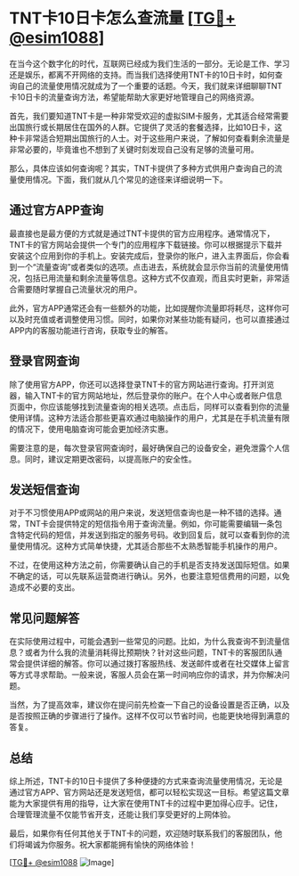 # TNT卡10日卡怎么查流量 [[TG💪+ @esim1088](https://t.me/s/esim1088)]

在当今这个数字化的时代，互联网已经成为我们生活的一部分。无论是工作、学习还是娱乐，都离不开网络的支持。而当我们选择使用TNT卡的10日卡时，如何查询自己的流量使用情况就成为了一个重要的话题。今天，我们就来详细聊聊TNT卡10日卡的流量查询方法，希望能帮助大家更好地管理自己的网络资源。

首先，我们要知道TNT卡是一种非常受欢迎的虚拟SIM卡服务，尤其适合经常需要出国旅行或长期居住在国外的人群。它提供了灵活的套餐选择，比如10日卡，这种卡非常适合短期出国旅行的人士。对于这些用户来说，了解如何查看剩余流量是非常必要的，毕竟谁也不想到了关键时刻发现自己没有足够的流量可用。

那么，具体应该如何查询呢？其实，TNT卡提供了多种方式供用户查询自己的流量使用情况。下面，我们就从几个常见的途径来详细说明一下。

## 通过官方APP查询

最直接也是最方便的方式就是通过TNT卡提供的官方应用程序。通常情况下，TNT卡的官方网站会提供一个专门的应用程序下载链接。你可以根据提示下载并安装这个应用到你的手机上。安装完成后，登录你的账户，进入主界面后，你会看到一个“流量查询”或者类似的选项。点击进去，系统就会显示你当前的流量使用情况，包括已用流量和剩余流量等信息。这种方式不仅直观，而且实时更新，非常适合需要随时掌握自己流量状况的用户。

此外，官方APP通常还会有一些额外的功能，比如提醒你流量即将耗尽，这样你可以及时充值或者调整使用习惯。同时，如果你对某些功能有疑问，也可以直接通过APP内的客服功能进行咨询，获取专业的解答。

## 登录官网查询

除了使用官方APP，你还可以选择登录TNT卡的官方网站进行查询。打开浏览器，输入TNT卡的官方网站地址，然后登录你的账户。在个人中心或者账户信息页面中，你应该能够找到流量查询的相关选项。点击后，同样可以查看到你的流量使用详情。这种方法适合那些更喜欢通过电脑操作的用户，尤其是在手机流量有限的情况下，使用电脑查询可能会更加经济实惠。

需要注意的是，每次登录官网查询时，最好确保自己的设备安全，避免泄露个人信息。同时，建议定期更改密码，以提高账户的安全性。

## 发送短信查询

对于不习惯使用APP或网站的用户来说，发送短信查询也是一种不错的选择。通常，TNT卡会提供特定的短信指令用于查询流量。例如，你可能需要编辑一条包含特定代码的短信，并发送到指定的服务号码。收到回复后，就可以查看到你的流量使用情况。这种方式简单快捷，尤其适合那些不太熟悉智能手机操作的用户。

不过，在使用这种方法之前，你需要确认自己的手机是否支持发送国际短信。如果不确定的话，可以先联系运营商进行确认。另外，也要注意短信费用的问题，以免造成不必要的支出。

## 常见问题解答

在实际使用过程中，可能会遇到一些常见的问题。比如，为什么我查询不到流量信息？或者为什么我的流量消耗得比预期快？针对这些问题，TNT卡的客服团队通常会提供详细的解答。你可以通过拨打客服热线、发送邮件或者在社交媒体上留言等方式寻求帮助。一般来说，客服人员会在第一时间响应你的请求，并为你解决问题。

当然，为了提高效率，建议你在提问前先检查一下自己的设备设置是否正确，以及是否按照正确的步骤进行了操作。这样不仅可以节省时间，也能更快地得到满意的答复。

## 总结

综上所述，TNT卡的10日卡提供了多种便捷的方式来查询流量使用情况，无论是通过官方APP、官方网站还是发送短信，都可以轻松实现这一目标。希望这篇文章能为大家提供有用的指导，让大家在使用TNT卡的过程中更加得心应手。记住，合理管理流量不仅能节省开支，还能让我们享受更好的上网体验。

最后，如果你有任何其他关于TNT卡的问题，欢迎随时联系我们的客服团队，他们将竭诚为你服务。祝大家都能拥有愉快的网络体验！

[[TG💪+ @esim1088](https://t.me/s/esim1088) ![Image](https://i.postimg.cc/4NQfJmqS/Snipaste-2025-05-13-00-14-12.png)]